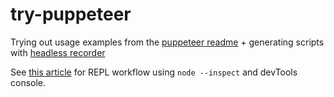 # try-puppeteer

Trying out usage examples from the [puppeteer readme](https://github.com/puppeteer/puppeteer) + generating scripts with [headless recorder](https://github.com/checkly/headless-recorder) 

See [this article](https://shuaiber.medium.com/interactive-puppeteer-setup-822f5ed2a874) for REPL workflow using `node --inspect` and devTools console.